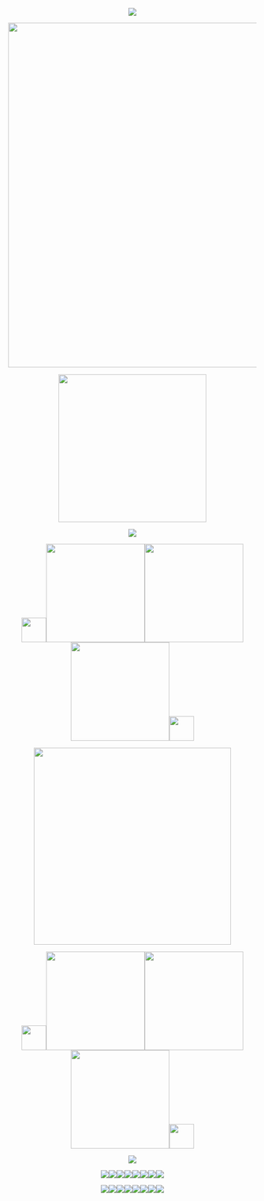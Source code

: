 <p align="center"><img src="https://64.media.tumblr.com/ecc5858c57557fcc5416df70c0e25e8d/973f37d9368b2c9d-15/s2048x3072/695ed078c41ea948dceac53226601c2e11d8e0ba.pnj">
<p align="center"><img src="https://64.media.tumblr.com/ab1f6bc170b5ad5cfc4fd918577823a2/784287e938983fc8-78/s2048x3072/202a3e48bb91074386c921b326048be9451496cc.pnj" width="700">
<p align="center"><img src="https://spotify-github-profile.kittinanx.com/api/view?uid=31nthrfejdrl5ztsoldu5q2cncju&cover_image=true&theme=novatorem&show_offline=false&background_color=000000&interchange=false&bar_color=ffffff&bar_color_cover=false)](https://github.com/kittinan/spotify-github-profile)" width="300">
<p align="center"><img src="https://64.media.tumblr.com/11923a568f5fed93b4cea06885fcafc7/c3ae5378fa1764af-b8/s1280x1920/3047b6844093c15d5df4ce78609be75d8e8123a5.gifv">
<p align="center"><img src="https://64.media.tumblr.com/45ea6473afe650602a733306af6c0b90/7fbf3281a4714bc7-8a/s250x400/e64b3c87026d0b3db4741c45c7266fa34e45d9f5.gifv" width="50"><a href="https://osian.atabook.org" title="ata"><img src="https://64.media.tumblr.com/02858116cbefa264a659b16da484a92e/ba217420e2f0bdee-5d/s540x810/b1917f29804694f96b8080541ade67edb0e306d0.pnj" width="200"></a><a href="https://guns.lol/decal" title="decal"><img src="https://64.media.tumblr.com/e8248592505583e685dc4621b723531c/ba217420e2f0bdee-37/s540x810/73c1eebeeaae0a7d41ebbc695eb6c4dc58f9e704.pnj" width="200"></a><a href="https://listography.com/jekosian" title="listo"><img src="https://64.media.tumblr.com/f8a4fdcd9336ee6b078107dc5570caa0/ba217420e2f0bdee-46/s540x810/6a523f894be25d283ab0d07a6a77f0ad04342d4f.pnj" width="200"></a><img src="https://64.media.tumblr.com/45ea6473afe650602a733306af6c0b90/7fbf3281a4714bc7-8a/s250x400/e64b3c87026d0b3db4741c45c7266fa34e45d9f5.gifv" width="50">
<p align="center"><img src="https://64.media.tumblr.com/e203da5cc953227354e2fc0411954b9d/746bc605b7fcb1ae-46/s2048x3072/613df55f3dd0101b38beb163064486579eae1907.jpg" width="400">
<p align="center"><img src="https://64.media.tumblr.com/45ea6473afe650602a733306af6c0b90/7fbf3281a4714bc7-8a/s250x400/e64b3c87026d0b3db4741c45c7266fa34e45d9f5.gifv" width="50"><a href="https://rentry.co/membox" title="membox"><img src="https://64.media.tumblr.com/53f6b9871c9195021843a4f589179bb4/ba217420e2f0bdee-10/s540x810/eb0a38b92488cf1ade01812d56924ba3f83de78f.pnj" width="200"></a><a href="https://en.pronouns.page/@picklecruncher" title="prns.pg"><img src="https://64.media.tumblr.com/204cad8299f2a5aab843ab4b64ec078f/ba217420e2f0bdee-19/s540x810/2d0350927050acb38b823ff10971bcf93330966e.pnj" width="200"></a><a href="http://rentry.co/fret" title="fret"><img src="https://64.media.tumblr.com/b9d625a1cf3ad4147773fbcbcefac3e5/ba217420e2f0bdee-9d/s540x810/ab077b76ecc294556291ea562736117509aaa0b1.pnj" width="200"></a><img src="https://64.media.tumblr.com/45ea6473afe650602a733306af6c0b90/7fbf3281a4714bc7-8a/s250x400/e64b3c87026d0b3db4741c45c7266fa34e45d9f5.gifv" width="50">
<p align="center"><img src="https://64.media.tumblr.com/11923a568f5fed93b4cea06885fcafc7/c3ae5378fa1764af-b8/s1280x1920/3047b6844093c15d5df4ce78609be75d8e8123a5.gifv">
<p align="center"><img src="https://64.media.tumblr.com/8799dd967b05d6d25073496ada2dcee6/7fd8de99c27e763a-fc/s100x200/a7bb7effcc93fe312a39d4878981617c455f008f.gifv"><img src="https://64.media.tumblr.com/d47772572ce941132d3772dd242ede63/fe280e89a304aa5d-54/s100x200/f7033befe1c72e0586109df0dae63c29a6d03647.gifv"><img src="https://64.media.tumblr.com/9bb6ad2b41b2ca8bd4083caaa9afda74/fe280e89a304aa5d-9f/s100x200/14a5102b603d9055a7ad7d80eb91177f189f0b12.gifv"><img src="https://64.media.tumblr.com/f455675152c5a28531326b1e1d704542/fe280e89a304aa5d-12/s100x200/615ad34ec9e8104c10d024574d1be8fa3778893b.pnj"><img src="https://64.media.tumblr.com/5dbb2723f19795861756939495d6d533/7fbf3281a4714bc7-8d/s100x200/70588f47997a03ee52257cbc1c4f07fb02ced04a.gifv"><img src="https://64.media.tumblr.com/d9f26ed183ff394b267559572e0619bb/f4163806ce83cba7-3f/s250x400/38eb996235a0d74dad5b7e9f46d6c54d5539fdf6.gifv"><img src="https://64.media.tumblr.com/7bb6055248bf8203b7714883303a79ef/f4163806ce83cba7-28/s250x400/8f63121754db184da2eafb817bb22ece096efe9e.pnj"><img src="https://64.media.tumblr.com/155a9670ff39e902671b8eca7cbaae85/3c0e987a0db3ad0f-81/s250x400/f3e75efa940b44fb903cd608c442e995fcd7776b.gifv">
<p align="center"><img src="https://64.media.tumblr.com/7d252f4b5fde8ae7ba3c1904a51c3a84/eed8f75e288d1d03-0b/s250x400/db0fe5f5265c0c70b60d381188dc08ff55507c33.gifv"><img src="https://64.media.tumblr.com/85129797db53bb94ef7fe6f061c07c6d/7fd8de99c27e763a-c8/s250x400/8ba53e60b9deb61159c7a00d174faaf0f39c5668.gifv"><img src="https://64.media.tumblr.com/bad3b4928e31633aaf5583e20f4deb2b/31686dfffb69d7bb-33/s250x400/adb1d2627ffe1458a3c374e51473309a1188242d.gifv"><img src="https://64.media.tumblr.com/9e1311849a74c7249753425703486e8c/271ca49191df0e5d-10/s250x400/4b4b6df1762f1cc612daf92ba22166ef4434a0db.gifv"><img src="https://64.media.tumblr.com/fcdb1d791e2b0fa67cc61479b06932f4/6f1804d74e3a3f2b-a1/s250x400/7d4a0f630c9dfbb1e1bdfee207a68139fa85a75f.gifv"><img src="https://64.media.tumblr.com/2af04fe2468262508301aefe1c80cd3f/f7ece3e5cf0f9e65-c5/s250x400/e83f3d5143e0e278aff5664de867f3b549c7a6d6.gifv"><img src="https://64.media.tumblr.com/0d58f13a81a02f9ef708e993aabfa1c3/0ff328a5470ba329-93/s250x400/0b1c48de807bfbf83a7580811b83b73d3d3e2436.gifv"><img src="https://64.media.tumblr.com/f5d8719cdf10ccd4d78cffb486078061/7fbf3281a4714bc7-1b/s250x400/ccbe900d87ca458992214e5c6936be8195e1f394.gifv">
